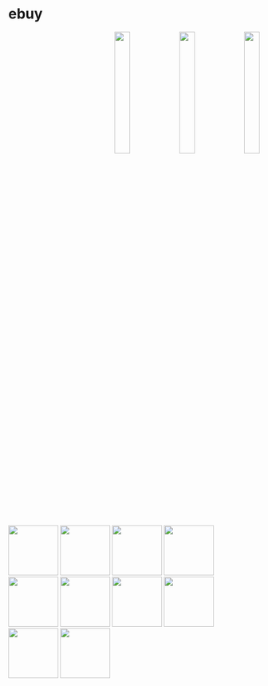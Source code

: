 # ebuy



<p align="right" width="100%">
    <img width="25%" src= "https://user-images.githubusercontent.com/98444809/155769663-02068cf8-01b6-462d-9218-9d12d67d5266.jpg">
    <img width="25%" src= "https://user-images.githubusercontent.com/98444809/155769663-02068cf8-01b6-462d-9218-9d12d67d5266.jpg">
    <img width="25%" src= "https://user-images.githubusercontent.com/98444809/155769663-02068cf8-01b6-462d-9218-9d12d67d5266.jpg">
</p>


<img src= "https://user-images.githubusercontent.com/98444809/155769663-02068cf8-01b6-462d-9218-9d12d67d5266.jpg" width= "100">
<img src= "https://user-images.githubusercontent.com/98444809/155769674-09d542a0-2ed4-4194-af04-5d2968859077.jpg" width= "100">
<img src= "https://user-images.githubusercontent.com/98444809/155769682-f0c75ea7-3448-4ab2-9523-42a2d1775fe9.jpg" width= "100">
<img src= "https://user-images.githubusercontent.com/98444809/155769707-c64e0bbd-0012-49aa-a80e-c961529e5af9.jpg" width= "100">
<img src= "https://user-images.githubusercontent.com/98444809/155769708-d8b28f06-19ad-40cc-9247-941a0bf56895.jpg" width= "100">
<img src= "https://user-images.githubusercontent.com/98444809/155769720-6dc53c59-da2f-4416-a26b-c29990ace14f.jpg" width= "100">
<img src= "https://user-images.githubusercontent.com/98444809/155769721-12a755b4-6715-4b11-8230-f45495a6770c.jpg" width= "100">
<img src= "https://user-images.githubusercontent.com/98444809/155769742-3db6afdc-2e6a-45d1-b5bc-204de77e57d2.jpg" width= "100">
<img src= "https://user-images.githubusercontent.com/98444809/155769898-eb6a1e93-379d-4c0a-ac38-0803f75bbff6.jpg" width= "100">
<img src= "https://user-images.githubusercontent.com/98444809/155769761-cd3fc78e-50c3-47f7-ba44-c230e6df731f.jpg" width= "100">

